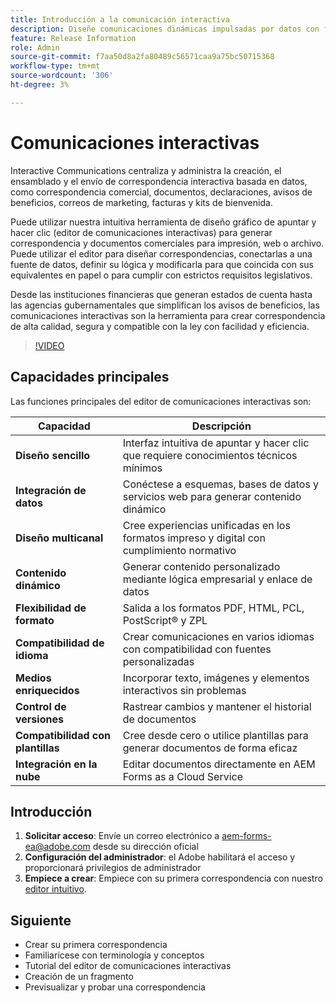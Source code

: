 ```yaml
---
title: Introducción a la comunicación interactiva
description: Diseñe comunicaciones dinámicas impulsadas por datos con facilidad con las comunicaciones interactivas de AEM Forms
feature: Release Information
role: Admin
source-git-commit: f7aa50d8a2fa80489c56571caa9a75bc50715368
workflow-type: tm+mt
source-wordcount: '306'
ht-degree: 3%

---
```


# Comunicaciones interactivas

Interactive Communications centraliza y administra la creación, el ensamblado y el envío de correspondencia interactiva basada en datos, como correspondencia comercial, documentos, declaraciones, avisos de beneficios, correos de marketing, facturas y kits de bienvenida.

Puede utilizar nuestra intuitiva herramienta de diseño gráfico de apuntar y hacer clic (editor de comunicaciones interactivas) para generar correspondencia y documentos comerciales para impresión, web o archivo. Puede utilizar el editor para diseñar correspondencias, conectarlas a una fuente de datos, definir su lógica y modificarla para que coincida con sus equivalentes en papel o para cumplir con estrictos requisitos legislativos.

Desde las instituciones financieras que generan estados de cuenta hasta las agencias gubernamentales que simplifican los avisos de beneficios, las comunicaciones interactivas son la herramienta para crear correspondencia de alta calidad, segura y compatible con la ley con facilidad y eficiencia.

>[!VIDEO](https://video.tv.adobe.com/v/3444094/)

<!-- ![Interactive Communication Editor](/help/assets/ic-editor.png)

-->

## Capacidades principales

Las funciones principales del editor de comunicaciones interactivas son:

| Capacidad | Descripción |
|------------|-------------|
| **Diseño sencillo** | Interfaz intuitiva de apuntar y hacer clic que requiere conocimientos técnicos mínimos |
| **Integración de datos** | Conéctese a esquemas, bases de datos y servicios web para generar contenido dinámico |
| **Diseño multicanal** | Cree experiencias unificadas en los formatos impreso y digital con cumplimiento normativo |
| **Contenido dinámico** | Generar contenido personalizado mediante lógica empresarial y enlace de datos |
| **Flexibilidad de formato** | Salida a los formatos PDF, HTML, PCL, PostScript® y ZPL |
| **Compatibilidad de idioma** | Crear comunicaciones en varios idiomas con compatibilidad con fuentes personalizadas |
| **Medios enriquecidos** | Incorporar texto, imágenes y elementos interactivos sin problemas |
| **Control de versiones** | Rastrear cambios y mantener el historial de documentos |
| **Compatibilidad con plantillas** | Cree desde cero o utilice plantillas para generar documentos de forma eficaz |
| **Integración en la nube** | Editar documentos directamente en AEM Forms as a Cloud Service |


## Introducción

1. **Solicitar acceso**: Envíe un correo electrónico a [aem-forms-ea@adobe.com](mailto:aem-forms-ea@adobe.com) desde su dirección oficial
2. **Configuración del administrador**: el Adobe habilitará el acceso y proporcionará privilegios de administrador
3. **Empiece a crear**: Empiece con su primera correspondencia con nuestro [editor intuitivo](https://video.tv.adobe.com/v/3444094/).



<!-- 


The Interactive Communication editor runs in any modern browser. It can be used to: 

* generate dynamic data-driven documents or correspondences and customized business documents or correspondences for print, web, or archival. 

* develop PDF documents for integration into existing workflows by binding communications to adaptive forms, XML schemas, XML sample files, databases, and web services. 

* integrate business data and render communications as a number of file types, including Adobe PDF, HTML, and printing for PCL, Adobe PostScript&reg; and Zebra (ZPL) printers.

* create interactive data capture applications by leading users through a series of visually appealing and streamlined panels, improving usability and reducing data entry errors.

## Key Features of the editor 

* **User-Friendly Interface**: The Interactive Communication editor features a point-and-click design tool that is easy to use, allowing designers to create professional communications without extensive technical knowledge.

* **Design Flexibility**: Users can design communications that match both paper and digital formats, ensuring consistency and compliance with legislative requirements.

* **Data Integration**: The tool seamlessly connects communication fields to various data sources, including XML schemas, sample files, databases, and web services.

* **Logic Definition**: Designers can define intricate logic within their communications, enhancing functionality and interactivity. 

* **Communication Creation**: Create a communication from scratch or from a template, offering flexibility and efficiency in document generation.

* **Rich Media Integration**: Add text, images, and art to your communications, creating visually appealing and engaging communication.

* **Seamless Editing**: Edit your communication documents saved in AEM Forms as a Cloud Service, ensuring easy access and continuous updates.

* **Change Tracking**: Track and review changes, maintaining a clear record of document modifications and ensuring version control.


![Output Formats and Usages](/help/assets/interactive-communication.png){align="center"}

## Usage across AEM Forms

Documents, templates, or designs created in Interactive Communication editor offer several key applications:

| **Usage**                                      | **Description**                                                                 |
|-------------------------------------------------|---------------------------------------------------------------------------------|
| PDF Document or Correspondence Creation                          | Used to generate PDF documents or correspondence for various business needs.                      |
| Document of Record Templates                   | Serves as custom templates for Documents of Record.                    |
| AEM Forms Communication APIs                   | Used as a template for various AEM Forms Communication APIs for seamless integration and automation. |


## Onboarding

The Interactive Communication editor is available for free to AEM Forms as a Cloud Service customers. You can write to mailto:aem-forms-ea@adobe.com from your official address to request access.

Adobe enables access for your organization and provide required privileges to the person designated as administrator in your organization. 

## Supported languages 

You can use the editor to create communication in languages of your choice. You can also use custom fonts in a communication. 


<!-- Communications that are created in Interactive Communication Editor can be merged with business data and rendered as a number of file types, including Adobe PDF, HTML, and printing for PCL, Adobe PostScript&reg; and Zebra (ZPL) printers.

Communication author can fill fields of a communication to personalize it for a reciever and print it, or print and fill the communication by hand. 

Communication developers can also use Interactive Communication Editor to create applications that generate dynamic, data-driven documents and produce customized business documents for print, web, or archival. 

Using communication designs, developers can create, interactive data capture applications by leading users through a series of visually appealing and streamlined panels, improving usability and reducing data entry errors. 

You can also build and maintain data capture solutions that read from, validate against, and add to corporate data sources. 

With Interactive Communication, you can integrate PDF documents into existing workflows by binding forms to XML schemas, XML sample files, databases, and web services. Forms and documents that are created in Designer can be merged with business data and rendered as a number of file types, including Adobe PDF, HTML, and printing for PCL, Adobe PostScript&reg; and Zebra (ZPL) printers. -->

## Siguiente

* Crear su primera correspondencia
* Familiarícese con terminología y conceptos
* Tutorial del editor de comunicaciones interactivas
* Creación de un fragmento
* Previsualizar y probar una correspondencia